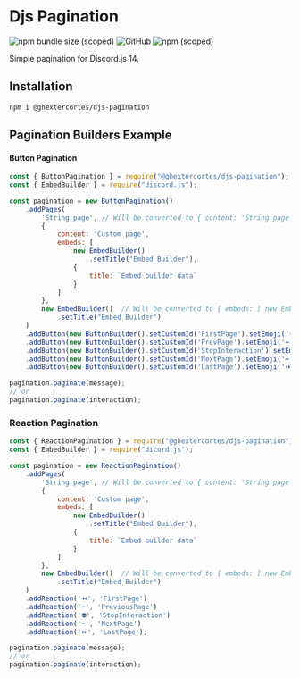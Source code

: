 # Djs Pagination
![npm bundle size (scoped)](https://img.shields.io/bundlephobia/min/@ghextercortes/djs-pagination?style=flat-square)
![GitHub](https://img.shields.io/github/license/GhexterCortes/djs-pagination?style=flat-square)
![npm (scoped)](https://img.shields.io/npm/v/@ghextercortes/djs-pagination?label=Latest%20Version&style=flat-square)

Simple pagination for Discord.js 14.

## Installation
```bash
npm i @ghextercortes/djs-pagination
```

## Pagination Builders Example

#### Button Pagination

```js
const { ButtonPagination } = require("@ghextercortes/djs-pagination");
const { EmbedBuilder } = require("discord.js");

const pagination = new ButtonPagination()
    .addPages(
        'String page', // Will be converted to { content: 'String page' }
        {
            content: 'Custom page',
            embeds: [
                new EmbedBuilder()
                    .setTitle("Embed Builder"),
                {
                    title: `Embed builder data`
                }
            ]
        },
        new EmbedBuilder()  // Will be converted to { embeds: [ new EmbedBuilder().setTitle("Embed Builder] }
            .setTitle("Embed Builder")
    )
    .addButton(new ButtonBuilder().setCustomId('FirstPage').setEmoji('⏪').setStyle(ButtonStyle.Secondary), 'FirstPage')
    .addButton(new ButtonBuilder().setCustomId('PrevPage').setEmoji('⬅️').setStyle(ButtonStyle.Primary), 'PreviousPage')
    .addButton(new ButtonBuilder().setCustomId('StopInteraction').setEmoji('⛔').setStyle(ButtonStyle.Danger), 'StopInteraction')
    .addButton(new ButtonBuilder().setCustomId('NextPage').setEmoji('➡️').setStyle(ButtonStyle.Primary), 'NextPage')
    .addButton(new ButtonBuilder().setCustomId('LastPage').setEmoji('⏩').setStyle(ButtonStyle.Secondary), 'LastPage');

pagination.paginate(message);
// or
pagination.paginate(interaction);
```

### Reaction Pagination

```js
const { ReactionPagination } = require("@ghextercortes/djs-pagination");
const { EmbedBuilder } = require("dicord.js");

const pagination = new ReactionPagination()
    .addPages(
        'String page', // Will be converted to { content: 'String page' }
        {
            content: 'Custom page',
            embeds: [
                new EmbedBuilder()
                    .setTitle("Embed Builder"),
                {
                    title: `Embed builder data`
                }
            ]
        },
        new EmbedBuilder()  // Will be converted to { embeds: [ new EmbedBuilder().setTitle("Embed Builder] }
            .setTitle("Embed Builder")
    )
    .addReaction('⏪', 'FirstPage')
    .addReaction('⬅️', 'PreviousPage')
    .addReaction('⛔', 'StopInteraction')
    .addReaction('➡️', 'NextPage')
    .addReaction('⏩', 'LastPage');

pagination.paginate(message);
// or
pagination.paginate(interaction);
```
